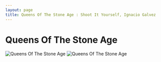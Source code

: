 ```yaml
---
layout: page
title: Queens Of The Stone Age : Shoot It Yourself, Ignacio Galvez
---
```


# Queens Of The Stone Age

![Queens Of The Stone Age](http://assets.farmhouse.co/publishing/1-shoot-it-yourself/images/queens-of-the-stone-age-1.jpg)
![Queens Of The Stone Age](http://assets.farmhouse.co/publishing/1-shoot-it-yourself/images/queens-of-the-stone-age-2.jpg)
